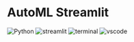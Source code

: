 # AutoML Streamlit
![Python](https://img.shields.io/badge/Python-0078D7.svg?logo=python&logoColor=white)
![streamlit](https://img.shields.io/badge/Streamlit-FF4B4B?logo=Streamlit&logoColor=white)
![terminal](https://img.shields.io/badge/Windows%20Terminal-4D4D4D?logo=windows%20terminal&logoColor=white)
![vscode](https://img.shields.io/badge/Visual_Studio_Code-0078D4?logo=visual%20studio%20code&logoColor=white)